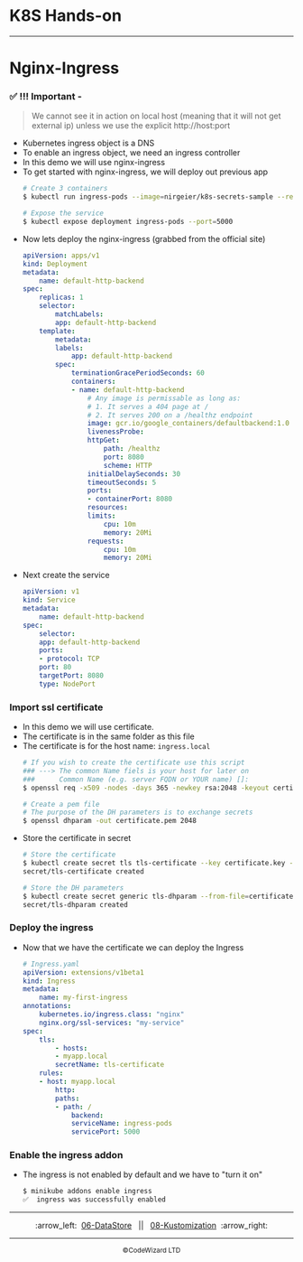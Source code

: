 

# K8S Hands-on


---

# Nginx-Ingress

### ✅ !!! Important - 
> We cannot see it in action on local host (meaning that it will not get external ip) unless we use the explicit 
http://host:port


- Kubernetes ingress object is a DNS
- To enable an ingress object, we need an ingress controller
- In this demo we will use nginx-ingress
- To get started with nginx-ingress, we will deploy out previous app
    ```sh
    # Create 3 containers
    $ kubectl run ingress-pods --image=nirgeier/k8s-secrets-sample --replicas=3

    # Expose the service
    $ kubectl expose deployment ingress-pods --port=5000
    ```
- Now lets deploy the nginx-ingress (grabbed from the official site) 
    ```yaml
    apiVersion: apps/v1
    kind: Deployment
    metadata:
        name: default-http-backend
    spec:
        replicas: 1
        selector:
            matchLabels:
            app: default-http-backend
        template:
            metadata:
            labels:
                app: default-http-backend
            spec:
                terminationGracePeriodSeconds: 60
                containers:
                - name: default-http-backend
                    # Any image is permissable as long as:
                    # 1. It serves a 404 page at /
                    # 2. It serves 200 on a /healthz endpoint
                    image: gcr.io/google_containers/defaultbackend:1.0
                    livenessProbe:
                    httpGet:
                        path: /healthz
                        port: 8080
                        scheme: HTTP
                    initialDelaySeconds: 30
                    timeoutSeconds: 5
                    ports:
                    - containerPort: 8080
                    resources:
                    limits:
                        cpu: 10m
                        memory: 20Mi
                    requests:
                        cpu: 10m
                        memory: 20Mi
    ```   
- Next create the service
    ```yaml
    apiVersion: v1
    kind: Service
    metadata:
        name: default-http-backend
    spec:
        selector:
        app: default-http-backend
        ports:
        - protocol: TCP
        port: 80
        targetPort: 8080
        type: NodePort
    ```          
### Import ssl certificate       
-   In this demo we will use certificate.    
-   The certificate is in the same folder as this file
-   The certificate is for the host name: `ingress.local`
    ```sh
    # If you wish to create the certificate use this script
    ### ---> The common Name fiels is your host for later on
    ###      Common Name (e.g. server FQDN or YOUR name) []:
    $ openssl req -x509 -nodes -days 365 -newkey rsa:2048 -keyout certificate.key -out certificate.crt
    
    # Create a pem file
    # The purpose of the DH parameters is to exchange secrets
    $ openssl dhparam -out certificate.pem 2048
    ```
- Store the certificate in secret    
    ```sh
    # Store the certificate
    $ kubectl create secret tls tls-certificate --key certificate.key --cert certificate.crt
    secret/tls-certificate created

    # Store the DH parameters
    $ kubectl create secret generic tls-dhparam --from-file=certificate.pem
    secret/tls-dhparam created
    ```
### Deploy the ingress
- Now that we have the certificate we can deploy the Ingress
    ```yaml
    # Ingress.yaml
    apiVersion: extensions/v1beta1
    kind: Ingress
    metadata:
        name: my-first-ingress
    annotations:
        kubernetes.io/ingress.class: "nginx"
        nginx.org/ssl-services: "my-service"
    spec:
        tls:
            - hosts:
            - myapp.local
            secretName: tls-certificate
        rules:
        - host: myapp.local
            http:
            paths:
            - path: /
                backend:
                serviceName: ingress-pods
                servicePort: 5000
    ```

### Enable the ingress addon 
- The ingress is not enabled by default and we have to "turn it on"
    ```sh
    $ minikube addons enable ingress
    ✅  ingress was successfully enabled
    ```

<!-- navigation start -->

---

<div align="center">
:arrow_left:&nbsp;
  <a href="../06-DataStore">06-DataStore</a>
&nbsp;&nbsp;||&nbsp;&nbsp;  <a href="../08-Kustomization">08-Kustomization</a>
  &nbsp;:arrow_right:</div>

---

<div align="center">
  <small>&copy;CodeWizard LTD</small>
</div>



<!-- navigation end -->